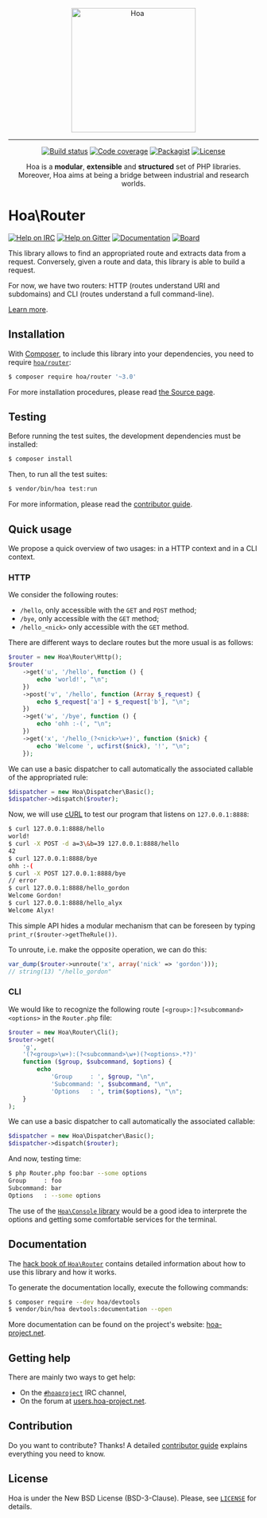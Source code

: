 <p align="center">
  <img src="https://static.hoa-project.net/Image/Hoa.svg" alt="Hoa" width="250px" />
</p>

---

<p align="center">
  <a href="https://travis-ci.org/hoaproject/router"><img src="https://img.shields.io/travis/hoaproject/router/master.svg" alt="Build status" /></a>
  <a href="https://coveralls.io/github/hoaproject/router?branch=master"><img src="https://img.shields.io/coveralls/hoaproject/router/master.svg" alt="Code coverage" /></a>
  <a href="https://packagist.org/packages/hoa/router"><img src="https://img.shields.io/packagist/dt/hoa/router.svg" alt="Packagist" /></a>
  <a href="https://hoa-project.net/LICENSE"><img src="https://img.shields.io/packagist/l/hoa/router.svg" alt="License" /></a>
</p>
<p align="center">
  Hoa is a <strong>modular</strong>, <strong>extensible</strong> and
  <strong>structured</strong> set of PHP libraries.<br />
  Moreover, Hoa aims at being a bridge between industrial and research worlds.
</p>

# Hoa\Router

[![Help on IRC](https://img.shields.io/badge/help-%23hoaproject-ff0066.svg)](https://webchat.freenode.net/?channels=#hoaproject)
[![Help on Gitter](https://img.shields.io/badge/help-gitter-ff0066.svg)](https://gitter.im/hoaproject/central)
[![Documentation](https://img.shields.io/badge/documentation-hack_book-ff0066.svg)](https://central.hoa-project.net/Documentation/Library/Router)
[![Board](https://img.shields.io/badge/organisation-board-ff0066.svg)](https://waffle.io/hoaproject/router)

This library allows to find an appropriated route and extracts data from a
request. Conversely, given a route and data, this library is able to build a
request.

For now, we have two routers: HTTP (routes understand URI and subdomains) and
CLI (routes understand a full command-line).

[Learn more](https://central.hoa-project.net/Documentation/Library/Router).

## Installation

With [Composer](https://getcomposer.org/), to include this library into
your dependencies, you need to
require [`hoa/router`](https://packagist.org/packages/hoa/router):

```sh
$ composer require hoa/router '~3.0'
```

For more installation procedures, please read [the Source
page](https://hoa-project.net/Source.html).

## Testing

Before running the test suites, the development dependencies must be installed:

```sh
$ composer install
```

Then, to run all the test suites:

```sh
$ vendor/bin/hoa test:run
```

For more information, please read the [contributor
guide](https://hoa-project.net/Literature/Contributor/Guide.html).

## Quick usage

We propose a quick overview of two usages: in a HTTP context and in a CLI
context.

### HTTP

We consider the following routes:

  * `/hello`, only accessible with the `GET` and `POST` method;
  * `/bye`, only accessible with the `GET` method;
  * `/hello_<nick>` only accessible with the `GET` method.

There are different ways to declare routes but the more usual is as follows:

```php
$router = new Hoa\Router\Http();
$router
    ->get('u', '/hello', function () {
        echo 'world!', "\n";
    })
    ->post('v', '/hello', function (Array $_request) {
        echo $_request['a'] + $_request['b'], "\n";
    })
    ->get('w', '/bye', function () {
        echo 'ohh :-(', "\n";
    })
    ->get('x', '/hello_(?<nick>\w+)', function ($nick) {
        echo 'Welcome ', ucfirst($nick), '!', "\n";
    });
```

We can use a basic dispatcher to call automatically the associated callable of
the appropriated rule:

```php
$dispatcher = new Hoa\Dispatcher\Basic();
$dispatcher->dispatch($router);
```

Now, we will use [cURL](http://curl.haxx.se/) to test our program that listens
on `127.0.0.1:8888`:

```sh
$ curl 127.0.0.1:8888/hello
world!
$ curl -X POST -d a=3\&b=39 127.0.0.1:8888/hello
42
$ curl 127.0.0.1:8888/bye
ohh :-(
$ curl -X POST 127.0.0.1:8888/bye
// error
$ curl 127.0.0.1:8888/hello_gordon
Welcome Gordon!
$ curl 127.0.0.1:8888/hello_alyx
Welcome Alyx!
```

This simple API hides a modular mechanism that can be foreseen by typing
`print_r($router->getTheRule())`.

To unroute, i.e. make the opposite operation, we can do this:

```php
var_dump($router->unroute('x', array('nick' => 'gordon')));
// string(13) "/hello_gordon"
```

### CLI

We would like to recognize the following route `[<group>:]?<subcommand>
<options>` in the `Router.php` file:

```php
$router = new Hoa\Router\Cli();
$router->get(
    'g',
    '(?<group>\w+):(?<subcommand>\w+)(?<options>.*?)'
    function ($group, $subcommand, $options) {
        echo
            'Group     : ', $group, "\n",
            'Subcommand: ', $subcommand, "\n",
            'Options   : ', trim($options), "\n";
    }
);
```

We can use a basic dispatcher to call automatically the associated callable:

```php
$dispatcher = new Hoa\Dispatcher\Basic();
$dispatcher->dispatch($router);
```

And now, testing time:

```sh
$ php Router.php foo:bar --some options
Group     : foo
Subcommand: bar
Options   : --some options
```

The use of the [`Hoa\Console`
library](https://central.hoa-project.net/Resource/Library/Console) would be a
good idea to interprete the options and getting some comfortable services for
the terminal.

## Documentation

The
[hack book of `Hoa\Router`](https://central.hoa-project.net/Documentation/Library/Router)
contains detailed information about how to use this library and how it works.

To generate the documentation locally, execute the following commands:

```sh
$ composer require --dev hoa/devtools
$ vendor/bin/hoa devtools:documentation --open
```

More documentation can be found on the project's website:
[hoa-project.net](https://hoa-project.net/).

## Getting help

There are mainly two ways to get help:

  * On the [`#hoaproject`](https://webchat.freenode.net/?channels=#hoaproject)
    IRC channel,
  * On the forum at [users.hoa-project.net](https://users.hoa-project.net).

## Contribution

Do you want to contribute? Thanks! A detailed [contributor
guide](https://hoa-project.net/Literature/Contributor/Guide.html) explains
everything you need to know.

## License

Hoa is under the New BSD License (BSD-3-Clause). Please, see
[`LICENSE`](https://hoa-project.net/LICENSE) for details.

